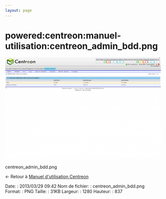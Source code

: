 ```yaml
---
layout: page
---
```


powered:centreon:manuel-utilisation:centreon\_admin\_bdd.png
============================================================

[![centreon\_admin\_bdd.png](../../../../assets/media/powered/centreon/manuel-utilisation/centreon_admin_bdd.png@cache=&w=900&h=588 "centreon_admin_bdd.png")](../../../../assets/media/powered/centreon/manuel-utilisation/centreon_admin_bdd.png@cache= "Afficher le fichier original")

centreon\_admin\_bdd.png

← Retour à [Manuel d'utilisation
Centreon](../../../../centreon/manuel-utilisation/start.html "centreon:manuel-utilisation:start")

Date:
:   2013/03/29 09:42
Nom de fichier:
:   centreon\_admin\_bdd.png
Format:
:   PNG
Taille:
:   31KB
Largeur:
:   1280
Hauteur:
:   837

